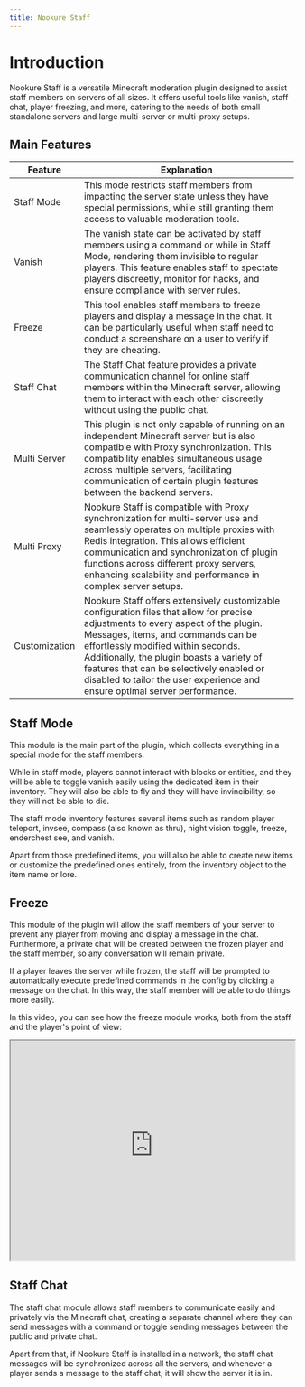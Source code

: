 ```yaml
---
title: Nookure Staff
---
```


# Introduction

Nookure Staff is a versatile Minecraft moderation plugin designed to assist staff members on servers of all sizes. It offers useful tools like vanish, staff chat, player freezing, and more, catering to the needs of both small standalone servers and large multi-server or multi-proxy setups.

## Main Features

| Feature       | Explanation                                                                                                                                                                                                                                                                                                                                                                           |
| ------------- | ------------------------------------------------------------------------------------------------------------------------------------------------------------------------------------------------------------------------------------------------------------------------------------------------------------------------------------------------------------------------------------- |
| Staff Mode    | This mode restricts staff members from impacting the server state unless they have special permissions, while still granting them access to valuable moderation tools.                                                                                                                                                                                                                |
| Vanish        | The vanish state can be activated by staff members using a command or while in Staff Mode, rendering them invisible to regular players. This feature enables staff to spectate players discreetly, monitor for hacks, and ensure compliance with server rules.                                                                                                                        |
| Freeze        | This tool enables staff members to freeze players and display a message in the chat. It can be particularly useful when staff need to conduct a screenshare on a user to verify if they are cheating.                                                                                                                                                                                 |
| Staff Chat    | The Staff Chat feature provides a private communication channel for online staff members within the Minecraft server, allowing them to interact with each other discreetly without using the public chat.                                                                                                                                                                             |
| Multi Server  | This plugin is not only capable of running on an independent Minecraft server but is also compatible with Proxy synchronization. This compatibility enables simultaneous usage across multiple servers, facilitating communication of certain plugin features between the backend servers.                                                                                            |
| Multi Proxy   | Nookure Staff is compatible with Proxy synchronization for multi-server use and seamlessly operates on multiple proxies with Redis integration. This allows efficient communication and synchronization of plugin functions across different proxy servers, enhancing scalability and performance in complex server setups.                                                           |
| Customization | Nookure Staff offers extensively customizable configuration files that allow for precise adjustments to every aspect of the plugin. Messages, items, and commands can be effortlessly modified within seconds. Additionally, the plugin boasts a variety of features that can be selectively enabled or disabled to tailor the user experience and ensure optimal server performance. |

## Staff Mode

This module is the main part of the plugin, which collects everything in a special mode for the staff members.

While in staff mode, players cannot interact with blocks or entities, and they will be able to toggle vanish easily using the dedicated item in their inventory. They will also be able to fly and they will have invincibility, so they will not be able to die.

The staff mode inventory features several items such as random player teleport, invsee, compass (also known as thru), night vision toggle, freeze, enderchest see, and vanish.

Apart from those predefined items, you will also be able to create new items or customize the predefined ones entirely, from the inventory object to the item name or lore.

## Freeze

This module of the plugin will allow the staff members of your server to prevent any player from moving and display a message in the chat. Furthermore, a private chat will be created between the frozen player and the staff member, so any conversation will remain private.

If a player leaves the server while frozen, the staff will be prompted to automatically execute predefined commands in the config by clicking a message on the chat. In this way, the staff member will be able to do things more easily.

In this video, you can see how the freeze module works, both from the staff and the player's point of view:

<iframe style="width: 100%; height: 390px;"
src="https://lite-youtube-embed-iframe.vercel.app/embed/gTf7XnpiLSo">
</iframe>

## Staff Chat

The staff chat module allows staff members to communicate easily and privately via the Minecraft chat, creating a separate channel where they can send messages with a command or toggle sending messages between the public and private chat.

Apart from that, if Nookure Staff is installed in a network, the staff chat messages will be synchronized across all the servers, and whenever a player sends a message to the staff chat, it will show the server it is in.
